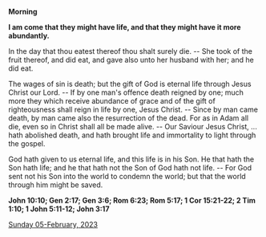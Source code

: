 **Morning**

**I am come that they might have life, and that they might have it more abundantly.**
 
In the day that thou eatest thereof thou shalt surely die. -- She took of the fruit thereof, and did eat, and gave also unto her husband with her; and he did eat.
 
The wages of sin is death; but the gift of God is eternal life through Jesus Christ our Lord. -- If by one man's offence death reigned by one; much more they which receive abundance of grace and of the gift of righteousness shall reign in life by one, Jesus Christ. -- Since by man came death, by man came also the resurrection of the dead. For as in Adam all die, even so in Christ shall all be made alive. -- Our Saviour Jesus Christ, ... hath abolished death, and hath brought life and immortality to light through the gospel.
 
God hath given to us eternal life, and this life is in his Son. He that hath the Son hath life; and he that hath not the Son of God hath not life. -- For God sent not his Son into the world to condemn the world; but that the world through him might be saved.  

**John 10:10; Gen 2:17; Gen 3:6; Rom 6:23; Rom 5:17; 1 Cor 15:21-22; 2 Tim 1:10; 1 John 5:11-12; John 3:17**

[Sunday 05-February, 2023](https://t.me/daily_light)
